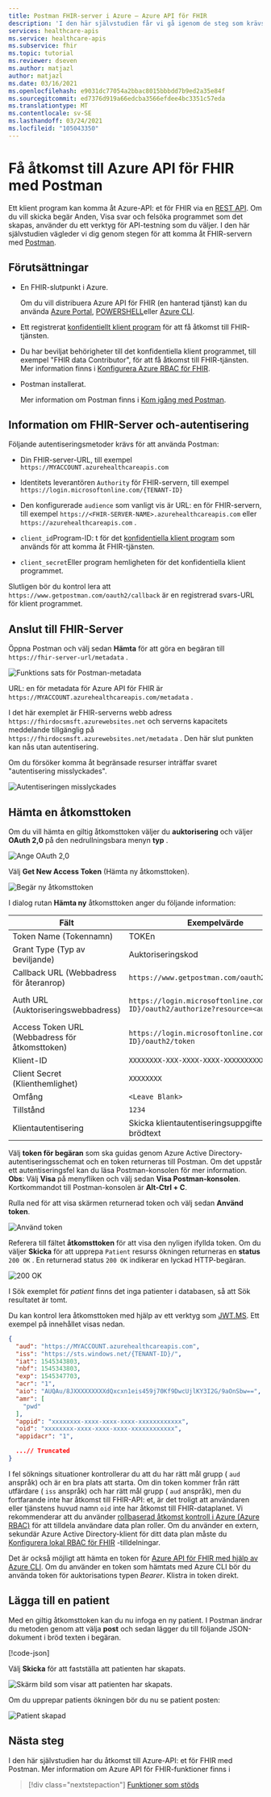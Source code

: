 ```yaml
---
title: Postman FHIR-server i Azure – Azure API för FHIR
description: 'I den här självstudien får vi gå igenom de steg som krävs för att använda Postman för att få åtkomst till en FHIR-Server. Postman är användbar för fel sökning av program som har åtkomst till API: er.'
services: healthcare-apis
ms.service: healthcare-apis
ms.subservice: fhir
ms.topic: tutorial
ms.reviewer: dseven
ms.author: matjazl
author: matjazl
ms.date: 03/16/2021
ms.openlocfilehash: e9031dc77054a2bbac8015bbbdd7b9ed2a35e84f
ms.sourcegitcommit: ed7376d919a66edcba3566efdee4bc3351c57eda
ms.translationtype: MT
ms.contentlocale: sv-SE
ms.lasthandoff: 03/24/2021
ms.locfileid: "105043350"
---
```

# <a name="access-azure-api-for-fhir-with-postman"></a>Få åtkomst till Azure API för FHIR med Postman

Ett klient program kan komma åt Azure-API: et för FHIR via en [REST API](https://www.hl7.org/fhir/http.html). Om du vill skicka begär Anden, Visa svar och felsöka programmet som det skapas, använder du ett verktyg för API-testning som du väljer. I den här självstudien vägleder vi dig genom stegen för att komma åt FHIR-servern med [Postman](https://www.getpostman.com/). 

## <a name="prerequisites"></a>Förutsättningar

- En FHIR-slutpunkt i Azure. 

   Om du vill distribuera Azure API för FHIR (en hanterad tjänst) kan du använda [Azure Portal](fhir-paas-portal-quickstart.md), [POWERSHELL](fhir-paas-powershell-quickstart.md)eller [Azure CLI](fhir-paas-cli-quickstart.md).
- Ett registrerat [konfidentiellt klient program](register-confidential-azure-ad-client-app.md) för att få åtkomst till FHIR-tjänsten.
- Du har beviljat behörigheter till det konfidentiella klient programmet, till exempel "FHIR data Contributor", för att få åtkomst till FHIR-tjänsten. Mer information finns i [Konfigurera Azure RBAC för FHIR](./configure-azure-rbac.md).
- Postman installerat. 
    
    Mer information om Postman finns i [Kom igång med Postman](https://www.getpostman.com).

## <a name="fhir-server-and-authentication-details"></a>Information om FHIR-Server och-autentisering

Följande autentiseringsmetoder krävs för att använda Postman:

- Din FHIR-server-URL, till exempel `https://MYACCOUNT.azurehealthcareapis.com`

- Identitets leverantören `Authority` för FHIR-servern, till exempel `https://login.microsoftonline.com/{TENANT-ID}`

- Den konfigurerade `audience` som vanligt vis är URL: en för FHIR-servern, till exempel `https://<FHIR-SERVER-NAME>.azurehealthcareapis.com` eller `https://azurehealthcareapis.com` .

- `client_id`Program-ID: t för det [konfidentiella klient program](register-confidential-azure-ad-client-app.md) som används för att komma åt FHIR-tjänsten.

- `client_secret`Eller program hemligheten för det konfidentiella klient programmet.

Slutligen bör du kontrol lera att `https://www.getpostman.com/oauth2/callback` är en registrerad svars-URL för klient programmet.

## <a name="connect-to-fhir-server"></a>Anslut till FHIR-Server

Öppna Postman och välj sedan **Hämta** för att göra en begäran till `https://fhir-server-url/metadata` .

![Funktions sats för Postman-metadata](media/tutorial-postman/postman-metadata.png)

URL: en för metadata för Azure API för FHIR är `https://MYACCOUNT.azurehealthcareapis.com/metadata` . 

I det här exemplet är FHIR-serverns webb adress `https://fhirdocsmsft.azurewebsites.net` och serverns kapacitets meddelande tillgänglig på `https://fhirdocsmsft.azurewebsites.net/metadata` . Den här slut punkten kan nås utan autentisering.

Om du försöker komma åt begränsade resurser inträffar svaret "autentisering misslyckades".

![Autentiseringen misslyckades](media/tutorial-postman/postman-authentication-failed.png)

## <a name="obtaining-an-access-token"></a>Hämta en åtkomsttoken
Om du vill hämta en giltig åtkomsttoken väljer du **auktorisering** och väljer **OAuth 2,0** på den nedrullningsbara menyn **typ** .

![Ange OAuth 2,0](media/tutorial-postman/postman-select-oauth2.png)

Välj **Get New Access Token** (Hämta ny åtkomsttoken).

![Begär ny åtkomsttoken](media/tutorial-postman/postman-request-token.png)

I dialog rutan **Hämta ny** åtkomsttoken anger du följande information:

| Fält                 | Exempelvärde                                                                                                   | Kommentar                    |
|-----------------------|-----------------------------------------------------------------------------------------------------------------|----------------------------|
| Token Name (Tokennamn)            | TOKEn                                                                                                         | Ett namn som du väljer          |
| Grant Type (Typ av beviljande)            | Auktoriseringskod                                                                                              |                            |
| Callback URL (Webbadress för återanrop)          | `https://www.getpostman.com/oauth2/callback`                                                                      |                            |
| Auth URL (Auktoriseringswebbadress)              | `https://login.microsoftonline.com/{TENANT-ID}/oauth2/authorize?resource=<audience>` | `audience` är `https://MYACCOUNT.azurehealthcareapis.com` för Azure API för FHIR |
| Access Token URL (Webbadress för åtkomsttoken)      | `https://login.microsoftonline.com/{TENANT ID}/oauth2/token`                                                      |                            |
| Klient-ID             | `XXXXXXXX-XXX-XXXX-XXXX-XXXXXXXXXXXX`                                                                            | Program-ID             |
| Client Secret (Klienthemlighet)         | `XXXXXXXX`                                                                                                        | Hemlig klient nyckel          |
| Omfång | `<Leave Blank>` |
| Tillstånd                |  `1234`                                                                                                           |                            |
| Klientautentisering | Skicka klientautentiseringsuppgifter i brödtext                                                                                 |                 

Välj **token för begäran** som ska guidas genom Azure Active Directory-autentiseringsschemat och en token returneras till Postman. Om det uppstår ett autentiseringsfel kan du läsa Postman-konsolen för mer information. **Obs**: Välj **Visa** på menyfliken och välj sedan **Visa Postman-konsolen**. Kortkommandot till Postman-konsolen är **Alt-Ctrl + C**.

Rulla ned för att visa skärmen returnerad token och välj sedan **Använd token**.

![Använd token](media/tutorial-postman/postman-use-token.png)

Referera till fältet **åtkomsttoken** för att visa den nyligen ifyllda token. Om du väljer **Skicka** för att upprepa `Patient` resurss ökningen returneras en **status** `200 OK` . En returnerad status `200 OK` indikerar en lyckad HTTP-begäran.

![200 OK](media/tutorial-postman/postman-200-OK.png)

I Sök exemplet för *patient* finns det inga patienter i databasen, så att Sök resultatet är tomt.

Du kan kontrol lera åtkomsttoken med hjälp av ett verktyg som [JWT.MS](https://jwt.ms). Ett exempel på innehållet visas nedan.

```json
{
  "aud": "https://MYACCOUNT.azurehealthcareapis.com",
  "iss": "https://sts.windows.net/{TENANT-ID}/",
  "iat": 1545343803,
  "nbf": 1545343803,
  "exp": 1545347703,
  "acr": "1",
  "aio": "AUQAu/8JXXXXXXXXXdQxcxn1eis459j70Kf9DwcUjlKY3I2G/9aOnSbw==",
  "amr": [
    "pwd"
  ],
  "appid": "xxxxxxxx-xxxx-xxxx-xxxx-xxxxxxxxxxxx",
  "oid": "xxxxxxxx-xxxx-xxxx-xxxx-xxxxxxxxxxxx",
  "appidacr": "1",

  ...// Truncated
}
```

I fel söknings situationer kontrollerar du att du har rätt mål grupp ( `aud` anspråk) och är en bra plats att starta. Om din token kommer från rätt utfärdare ( `iss` anspråk) och har rätt mål grupp ( `aud` anspråk), men du fortfarande inte har åtkomst till FHIR-API: et, är det troligt att användaren eller tjänstens huvud namn `oid` inte har åtkomst till FHIR-dataplanet. Vi rekommenderar att du använder [rollbaserad åtkomst kontroll i Azure (Azure RBAC)](configure-azure-rbac.md) för att tilldela användare data plan roller. Om du använder en extern, sekundär Azure Active Directory-klient för ditt data plan måste du [Konfigurera lokal RBAC för FHIR](configure-local-rbac.md) -tilldelningar.

Det är också möjligt att hämta en token för [Azure API för FHIR med hjälp av Azure CLI](get-healthcare-apis-access-token-cli.md). Om du använder en token som hämtats med Azure CLI bör du använda token för auktorisations typen *Bearer*. Klistra in token direkt.

## <a name="inserting-a-patient"></a>Lägga till en patient

Med en giltig åtkomsttoken kan du nu infoga en ny patient. I Postman ändrar du metoden genom att välja **post** och sedan lägger du till följande JSON-dokument i bröd texten i begäran.

[!code-json[](../samples/sample-patient.json)]

Välj **Skicka** för att fastställa att patienten har skapats.

![Skärm bild som visar att patienten har skapats.](media/tutorial-postman/postman-patient-created.png)

Om du upprepar patients ökningen bör du nu se patient posten:

![Patient skapad](media/tutorial-postman/postman-patient-found.png)

## <a name="next-steps"></a>Nästa steg

I den här självstudien har du åtkomst till Azure-API: et för FHIR med Postman. Mer information om Azure API för FHIR-funktioner finns i
 
>[!div class="nextstepaction"]
>[Funktioner som stöds](fhir-features-supported.md)
